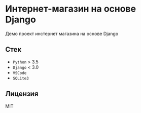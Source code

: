 # Интернет-магазин на основе Django

Демо проект инстернет магазина на основе Django

## Стек

* `Python` > 3.5
* `Django` < 3.0
* `VSCode`
* `SQLite3`

## Лицензия

MIT